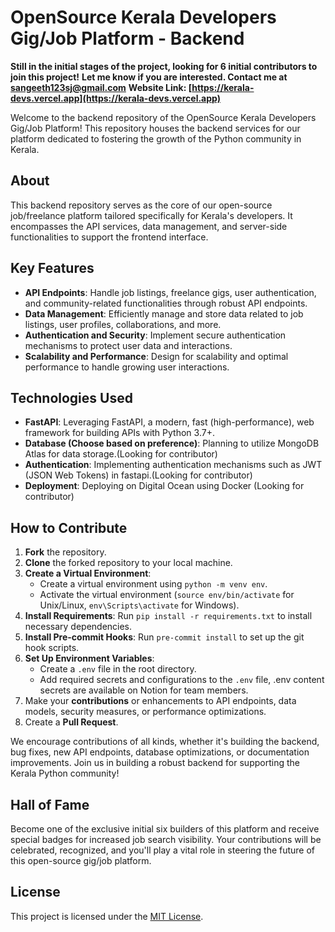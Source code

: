 # OpenSource Kerala Developers Gig/Job Platform - Backend

**Still in the initial stages of the project, looking for 6 initial contributors to join this project!**
**Let me know if you are interested. Contact me at [sangeeth123sj@gmail.com](mailto:sangeeth123sj@gmail.com)**
**Website Link: [https://kerala-devs.vercel.app](https://kerala-devs.vercel.app)**

Welcome to the backend repository of the OpenSource Kerala Developers Gig/Job Platform! This repository houses the backend services for our platform dedicated to fostering the growth of the Python community in Kerala.

## About

This backend repository serves as the core of our open-source job/freelance platform tailored specifically for Kerala's developers. It encompasses the API services, data management, and server-side functionalities to support the frontend interface.

## Key Features

- **API Endpoints**: Handle job listings, freelance gigs, user authentication, and community-related functionalities through robust API endpoints.
- **Data Management**: Efficiently manage and store data related to job listings, user profiles, collaborations, and more.
- **Authentication and Security**: Implement secure authentication mechanisms to protect user data and interactions.
- **Scalability and Performance**: Design for scalability and optimal performance to handle growing user interactions.

## Technologies Used

- **FastAPI**: Leveraging FastAPI, a modern, fast (high-performance), web framework for building APIs with Python 3.7+.
- **Database (Choose based on preference)**: Planning to utilize MongoDB Atlas for data storage.(Looking for contributor)
- **Authentication**: Implementing authentication mechanisms such as JWT (JSON Web Tokens) in fastapi.(Looking for contributor)
- **Deployment**: Deploying on Digital Ocean using Docker (Looking for contributor)

## How to Contribute

1. **Fork** the repository.
2. **Clone** the forked repository to your local machine.
3. **Create a Virtual Environment**:
   - Create a virtual environment using `python -m venv env`.
   - Activate the virtual environment (`source env/bin/activate` for Unix/Linux, `env\Scripts\activate` for Windows).
4. **Install Requirements**: Run `pip install -r requirements.txt` to install necessary dependencies.
5. **Install Pre-commit Hooks**: Run `pre-commit install` to set up the git hook scripts.
6. **Set Up Environment Variables**:
   - Create a `.env` file in the root directory.
   - Add required secrets and configurations to the `.env` file, .env content secrets are available on Notion for team members.
7. Make your **contributions** or enhancements to API endpoints, data models, security measures, or performance optimizations.
8. Create a **Pull Request**.

We encourage contributions of all kinds, whether it's building the backend, bug fixes, new API endpoints, database optimizations, or documentation improvements. Join us in building a robust backend for supporting the Kerala Python community!

## Hall of Fame

Become one of the exclusive initial six builders of this platform and receive special badges for increased job search visibility. Your contributions will be celebrated, recognized, and you'll play a vital role in steering the future of this open-source gig/job platform.


## License

This project is licensed under the [MIT License](link-to-license).

